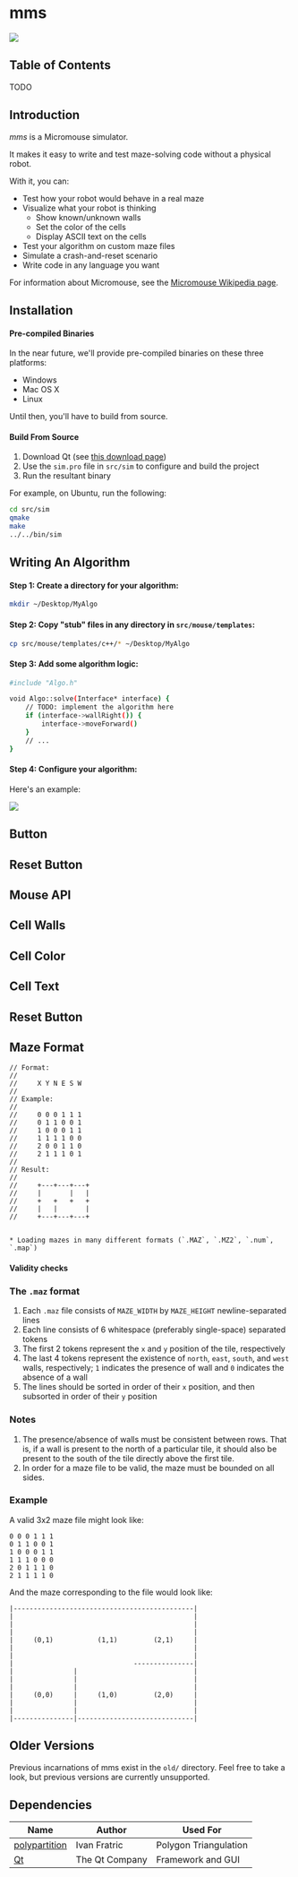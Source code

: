 # mms

![](https://github.com/mackorone/mms/img/mms.gif)

## Table of Contents

TODO

## Introduction

*mms* is a Micromouse simulator.

It makes it easy to write and test maze-solving code without a physical robot.

With it, you can:

* Test how your robot would behave in a real maze
* Visualize what your robot is thinking
  * Show known/unknown walls
  * Set the color of the cells
  * Display ASCII text on the cells
* Test your algorithm on custom maze files
* Simulate a crash-and-reset scenario
* Write code in any language you want

For information about Micromouse, see the [Micromouse Wikipedia page](http://en.wikipedia.org/wiki/Micromouse).

## Installation

#### Pre-compiled Binaries

In the near future, we'll provide pre-compiled binaries on these three platforms:

* Windows
* Mac OS X
* Linux 

Until then, you'll have to build from source.

#### Build From Source

1. Download Qt (see [this download page](https://www.qt.io/download/))
1. Use the `sim.pro` file in `src/sim` to configure and build the project
1. Run the resultant binary

For example, on Ubuntu, run the following:

```bash
cd src/sim
qmake
make
../../bin/sim
```

## Writing An Algorithm

#### Step 1: Create a directory for your algorithm:

```bash
mkdir ~/Desktop/MyAlgo
```

#### Step 2: Copy "stub" files in any directory in `src/mouse/templates`:

```bash
cp src/mouse/templates/c++/* ~/Desktop/MyAlgo
```

#### Step 3: Add some algorithm logic:

```bash
#include "Algo.h"

void Algo::solve(Interface* interface) {
    // TODO: implement the algorithm here
    if (interface->wallRight()) {
        interface->moveForward()
    }
    // ...
}
```

#### Step 4: Configure your algorithm:

Here's an example:

![](https://github.com/mackorone/mms/wiki/images/edit.png)


##  Button

## Reset Button

## Mouse API

## Cell Walls

## Cell Color

## Cell Text

## Reset Button

## Maze Format

    // Format:
    //
    //     X Y N E S W
    //
    // Example:
    //
    //     0 0 0 1 1 1
    //     0 1 1 0 0 1
    //     1 0 0 0 1 1
    //     1 1 1 1 0 0
    //     2 0 0 1 1 0
    //     2 1 1 1 0 1
    //
    // Result:
    //
    //     +---+---+---+
    //     |       |   |
    //     +   +   +   +
    //     |   |       |
    //     +---+---+---+


    * Loading mazes in many different formats (`.MAZ`, `.MZ2`, `.num`, `.map`)

#### Validity checks

### The `.maz` format

1. Each `.maz` file consists of `MAZE_WIDTH` by `MAZE_HEIGHT` newline-separated lines
2. Each line consists of 6 whitespace (preferably single-space) separated tokens
3. The first 2 tokens represent the `x` and `y` position of the tile, respectively
4. The last 4 tokens represent the existence of `north`, `east`, `south`, and
   `west` walls, respectively; `1` indicates the presence of wall and `0`
   indicates the absence of a wall
5. The lines should be sorted in order of their `x` position, and then
   subsorted in order of their `y` position

### Notes

1. The presence/absence of walls must be consistent between rows. That is, if a
   wall is present to the north of a particular tile, it should also be present to
   the south of the tile directly above the first tile.
2. In order for a maze file to be valid, the maze must be bounded on all sides.

### Example

A valid 3x2 maze file might look like:

```
0 0 0 1 1 1
0 1 1 0 0 1
1 0 0 0 1 1
1 1 1 0 0 0
2 0 1 1 1 0
2 1 1 1 1 0
```

And the maze corresponding to the file would look like:

```
|---------------------------------------------|
|                                             |
|                                             |
|                                             |
|     (0,1)           (1,1)         (2,1)     |
|                                             |
|                                             |
|                              ---------------|
|               |                             |
|               |                             |
|               |                             |
|     (0,0)     |     (1,0)         (2,0)     |
|               |                             |
|               |                             |
|---------------|-----------------------------|
```
## Older Versions

Previous incarnations of mms exist in the `old/` directory. Feel free to take a
look, but previous versions are currently unsupported.

## Dependencies

| Name                                                          | Author            | Used For              |
|---------------------------------------------------------------|-------------------|-----------------------|
| [polypartition](https://github.com/ivanfratric/polypartition) | Ivan Fratric      | Polygon Triangulation |
| [Qt](https://www.qt.io/)                                      | The Qt Company    | Framework and GUI     |
